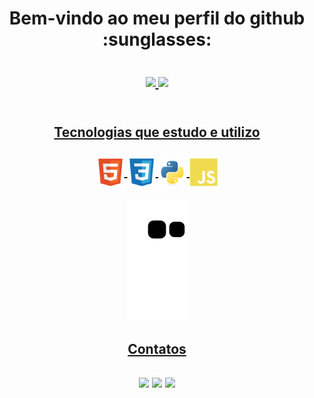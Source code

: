 <h1 align="Center">Bem-vindo ao meu perfil do github :sunglasses:<h1>
<h2>
<div align="center">
 <a href="https://github.com/caio9correa">
 <img height="150em" src="https://github-readme-stats.vercel.app/api?username=caio9correa&show_icons=true&theme=tokyonight&include_all_commits=true&count_private=true"/>
 <img height="150em" src="https://github-readme-stats.vercel.app/api/top-langs/?username=caio9correa&layout=compact&langs_count=7&theme=tokyonight"/>
</div>
<div style="display: inline_block" align="Center"><br>
 <h4 align="Center"> Tecnologias que estudo e utilizo <h4>
 <img align="center" alt="Caio-HTML" height="45" widht="55" src="https://raw.githubusercontent.com/devicons/devicon/master/icons/html5/html5-original.svg">
 <img align="center" alt="Caio-CSS" height="45" widht="55" src="https://raw.githubusercontent.com/devicons/devicon/master/icons/css3/css3-original.svg">
 <img align="center" alt="Caio-Python" height="45" widht="55" src="https://raw.githubusercontent.com/devicons/devicon/master/icons/python/python-original.svg">
 <img align="center" alt="Caio-JavaScript" height="45" widht="55" src="https://raw.githubusercontent.com/devicons/devicon/master/icons/javascript/javascript-plain.svg">
 
  
 ![Snake animation](https://github.com/caio9correa/caio9correa/blob/output/github-contribution-grid-snake.svg)
 
 </div>
  
<div align="Center">
 <h4 align="Center"> Contatos <h4>
 <a href="https://www.instagram.com/caio9correa/" target="_blank" rel="noopener noreferrer"><img src="https://img.shields.io/badge/-Instagram-%23E4405F?style=for-the-badge&logo=instagram&logoColor=white" target="_blank"></a>
 <a href = "mailto:caio9correa@gmail.com?" target="_blank" rel="noopener noreferrer"><img src="https://img.shields.io/badge/Gmail-D14836?style=for-the-badge&logo=gmail&logoColor=white" target="_blank"></a>
 <a href="https://www.linkedin.com/in/caio-correa-5488a5292" target="_blank" rel="noopener noreferrer"><img src="https://img.shields.io/badge/-LinkedIn-%230077B5?style=for-the-badge&logo=linkedin&logoColor=white" target="_blank"></a>   
</div>


